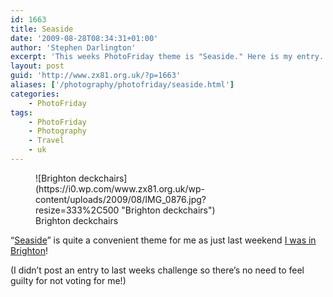 ```yaml
---
id: 1663
title: Seaside
date: '2009-08-28T08:34:31+01:00'
author: 'Stephen Darlington'
excerpt: 'This weeks PhotoFriday theme is "Seaside." Here is my entry.'
layout: post
guid: 'http://www.zx81.org.uk/?p=1663'
aliases: ['/photography/photofriday/seaside.html']
categories:
    - PhotoFriday
tags:
    - PhotoFriday
    - Photography
    - Travel
    - uk
---
```


<figure aria-describedby="caption-attachment-1664" class="wp-caption aligncenter" id="attachment_1664" style="width: 333px">![Brighton deckchairs](https://i0.wp.com/www.zx81.org.uk/wp-content/uploads/2009/08/IMG_0876.jpg?resize=333%2C500 "Brighton deckchairs")<figcaption class="wp-caption-text" id="caption-attachment-1664">Brighton deckchairs</figcaption></figure>

“[Seaside](http://www.photofriday.com/archives/challenge/000906.php)” is quite a convenient theme for me as just last weekend [I was in Brighton](http://www.zx81.org.uk/photography/brighton-sunset.html)!

(I didn’t post an entry to last weeks challenge so there’s no need to feel guilty for not voting for me!)
